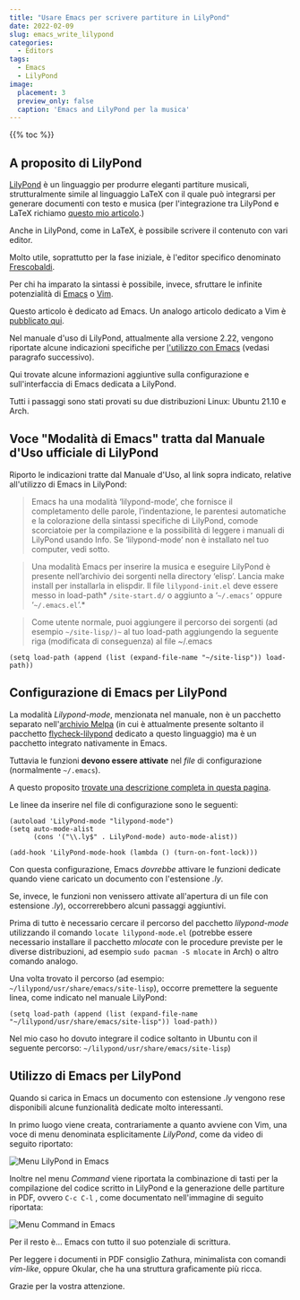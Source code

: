 ```yaml
---
title: "Usare Emacs per scrivere partiture in LilyPond"
date: 2022-02-09
slug: emacs_write_lilypond
categories:
  - Editors
tags:
  - Emacs
  - LilyPond
image:
  placement: 3
  preview_only: false
  caption: 'Emacs and LilyPond per la musica'
---
```


{{% toc %}}


## A proposito di LilyPond

[LilyPond](http://lilypond.org/) è un linguaggio per produrre eleganti partiture musicali, strutturalmente simile al linguaggio LaTeX con il quale può integrarsi per generare documenti con testo e musica (per l'integrazione tra LilyPond e LaTeX richiamo [questo mio articolo](https://francopasut.netlify.app/it/post/lilypond-lyluatex/).)

Anche in LilyPond, come in LaTeX, è possibile scrivere il contenuto con vari editor.

Molto utile, soprattutto per la fase iniziale, è l'editor specifico denominato [Frescobaldi](https://www.frescobaldi.org/).

Per chi ha imparato la sintassi è possibile, invece,  sfruttare le infinite potenzialità di [Emacs](https://www.gnu.org/software/emacs/) o [Vim](https://www.vim.org/).

Questo articolo è dedicato ad Emacs. Un analogo articolo dedicato a Vim è [pubblicato qui](https://francopasut.netlify.app/it/post/vim_write_lilypond/).

Nel manuale d'uso di LilyPond,  attualmente alla versione 2.22, vengono riportate alcune indicazioni specifiche per [l'utilizzo con Emacs](https://lilypond.org/doc/v2.22/Documentation/usage/text-editor-support#emacs-mode) (vedasi paragrafo successivo).

Qui trovate   alcune informazioni aggiuntive sulla configurazione e sull'interfaccia di Emacs dedicata a LilyPond.

Tutti i passaggi  sono stati provati su due distribuzioni Linux: Ubuntu 21.10 e Arch.

## Voce "Modalità di Emacs" tratta dal Manuale d'Uso ufficiale di LilyPond

Riporto le indicazioni tratte dal Manuale d'Uso, al link sopra indicato, relative all'utilizzo di Emacs in LilyPond:

> Emacs ha una modalità ‘lilypond-mode’, che fornisce il completamento delle parole, l’indentazione, le parentesi automatiche e la colorazione della sintassi specifiche di LilyPond, comode scorciatoie per la compilazione e la possibilità di leggere i manuali di LilyPond usando Info. Se ‘lilypond-mode’ non è installato nel tuo computer, vedi sotto.

> Una modalità Emacs per inserire la musica e eseguire LilyPond è presente nell’archivio dei sorgenti nella directory ‘elisp’. Lancia make install per installarla in elispdir. Il file `lilypond-init.el` deve essere messo in load-path\* `/site-start.d/` o aggiunto a ‘`~/.emacs’` oppure ‘`~/.emacs.el`’.\*

> Come utente normale, puoi aggiungere il percorso dei sorgenti (ad esempio `~/site-lisp/)~` al tuo load-path aggiungendo la seguente riga (modificata di conseguenza) al file \~/.emacs

```
(setq load-path (append (list (expand-file-name "~/site-lisp")) load-path)) 
```

## Configurazione di Emacs per LilyPond

La modalità *Lilypond-mode*, menzionata nel manuale, non è un   pacchetto separato nell'[archivio Melpa](https://melpa.org/#/) (in cui è attualmente presente soltanto il pacchetto [flycheck-lilypond](https://melpa.org/#/flycheck-lilypond) dedicato a questo linguaggio) ma è un pacchetto integrato nativamente in Emacs.

Tuttavia le funzioni  **devono essere attivate** nel *file* di configurazione (normalmente `~/.emacs`).

A questo proposito [trovate una descrizione completa in questa pagina](http://www.geoffhorton.com/lilymacs.html).

Le linee da inserire nel file di configurazione sono le seguenti:


```
(autoload 'LilyPond-mode "lilypond-mode")
(setq auto-mode-alist
      (cons '("\\.ly$" . LilyPond-mode) auto-mode-alist))

(add-hook 'LilyPond-mode-hook (lambda () (turn-on-font-lock)))
```

Con questa configurazione,  Emacs *dovrebbe* attivare le funzioni dedicate quando viene caricato un documento con l'estensione *.ly*.

Se, invece,  le funzioni non venissero attivate all'apertura di  un file con estensione *.ly*), occorrerebbero alcuni passaggi aggiuntivi.

Prima di tutto è necessario cercare il percorso del pacchetto *lilypond-mode* utilizzando il comando  `locate lilypond-mode.el` (potrebbe essere necessario installare il  pacchetto *mlocate* con le procedure previste per le diverse distribuzioni, ad esempio `sudo pacman -S mlocate` in Arch) o altro comando analogo.

Una volta trovato il percorso (ad esempio: `~/lilypond/usr/share/emacs/site-lisp`),  occorre premettere la seguente linea,   come indicato nel manuale LilyPond:

```
(setq load-path (append (list (expand-file-name "~/lilypond/usr/share/emacs/site-lisp")) load-path))
```
Nel mio caso ho dovuto integrare il codice soltanto in Ubuntu con il seguente percorso: `~/lilypond/usr/share/emacs/site-lisp`)


## Utilizzo di Emacs per LilyPond ##

Quando si carica in Emacs un documento con estensione *.ly* vengono rese disponibili alcune funzionalità dedicate molto interessanti.

In primo luogo viene creata, contrariamente a quanto avviene con Vim, una voce di menu denominata esplicitamente *LilyPond*, come da video di seguito riportato:

![Menu LilyPond in Emacs](video_menu_lilypond.gif)

Inoltre nel menu *Command* viene riportata la combinazione di tasti per la compilazione del codice scritto in LilyPond e la generazione delle partiture in PDF, ovvero `C-c C-l` , come documentato  nell'immagine di seguito riportata:

![Menu Command in Emacs](menu_command.png)

Per il resto è... Emacs con tutto il suo potenziale di scrittura.

Per leggere i documenti in PDF consiglio Zathura, minimalista con  comandi  *vim-like*, oppure Okular,  che ha una struttura graficamente più ricca.

Grazie per la vostra attenzione.
